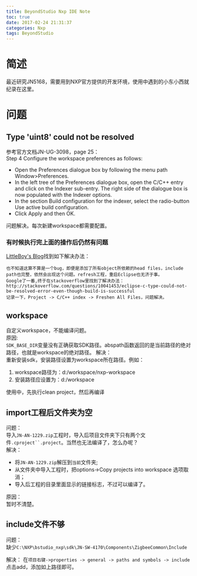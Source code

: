 ```yaml
---
title: BeyondStudio Nxp IDE Note
toc: true
date: 2017-02-24 21:31:37
categories: Nxp
tags: BeyondStudio
---
```



# 简述
最近研究JN5168，需要用到NXP官方提供的开发环境，使用中遇到的小东小西就纪录在这里。

# 问题
## Type 'uint8' could not be resolved
参考官方文档JN-UG-3098，page 25：  
Step 4 Configure the workspace preferences as follows:  
* Open the Preferences dialogue box by following the menu path Window>Preferences.
* In the left tree of the Preferences dialogue box, open the C/C++ entry and click on the Indexer sub-entry. The right side of the dialogue box is now populated with the Indexer options.
* In the section Build configuration for the indexer, select the radio-button Use active build configuration.
* Click Apply and then OK.

问题解决。每次新建workspace都需要配置。

### 有时候执行完上面的操作后仍然有问题
[LittleBoy's Blog](http://blog.163.com/rainsmell_/blog/static/212827113201431605936633/)找到如下解决办法：  
``` 
也不知道这算不算是一个bug，即便是添加了所有object所依赖的head files，include path也完整，依然会出现这个问题。refresh工程，重启Eclipse也无济于事。
Google了一番,终于在stackoverflow里找到了解决办法：  
http://stackoverflow.com/questions/10041453/eclipse-c-type-could-not-be-resolved-error-even-though-build-is-successful  
记录一下，Project -> C/C++ index -> Freshen All Files，问题解决。
```

## workspace
自定义workspace，不能编译问题。  
原因:  
`SDK_BASE_DIR`变量没有正确获取SDK路径。abspath函数返回的是当前路径的绝对路径，也就是workspace的绝对路径。
解决：  
重新安装sdk，安装路径设置为workspace所在路径。例如：  
1. workspace路径为：d:/workspace/nxp-workspace
2. 安装路径应设置为：d:/workspace

使用中，先执行clean project，然后再编译

## import工程后文件夹为空
问题：  
导入`JN-AN-1229.zip`工程时，导入后项目文件夹下只有两个文件`.cproject``.project`。当然也无法编译了，怎么办呢？  
解决：  
* 将`JN-AN-1229.zip`解压到`当前`文件夹;
* 从文件夹中导入工程时，把options->Copy projects into workspace 选项取消；
* 导入后工程的目录里面显示的链接标志，不过可以编译了。

原因：  
暂时不清楚。

## include文件不够
问题：  
缺少`C:\NXP\bstudio_nxp\sdk\JN-SW-4170\Components\ZigbeeCommon\Include`

解决： 
在`项目右键->properties -> general -> paths and symbols -> include` 点击add，添加如上路径即可。
